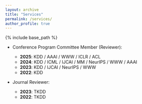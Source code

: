 ```yaml
---
layout: archive
title: "Services"
permalink: /services/
author_profile: true
---
```


{% include base_path %}

- Conference Program Committee Member (Reviewer):
    - **2025**: KDD / AAAI / WWW / ICLR / ACL 
    - **2024**: KDD / ICML / IJCAI / MM / NeurIPS / WWW / AAAI
    - **2023**: KDD / IJCAI / NeurIPS / WWW
    - **2022**: KDD
    

- Journal Reviewer: 
    - **2023**: TKDD
    - **2022**: TKDD
